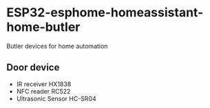 # ESP32-esphome-homeassistant-home-butler
Butler devices for home automation

## Door device
  - IR receiver HX1838
  - NFC reader RC522
  - Ultrasonic Sensor HC-SR04
